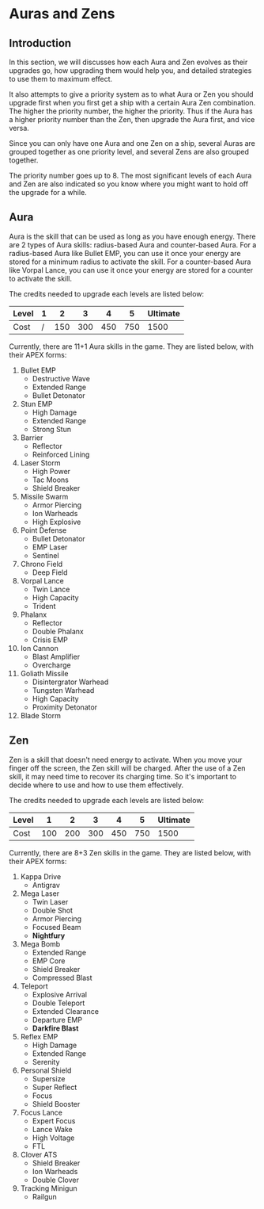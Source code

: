 # Auras and Zens

## Introduction

In this section, we will discusses how each Aura and Zen evolves as their upgrades go, how upgrading them would help you, and detailed strategies to use them to maximum effect. 

It also attempts to give a priority system as to what Aura or Zen you should upgrade first when you first get a ship with a certain Aura Zen combination. The higher the priority number, the higher the priority. Thus if the Aura has a higher priority number than the Zen, then upgrade the Aura first, and vice versa.

Since you can only have one Aura and one Zen on a ship, several Auras are grouped together as one priority level, and several Zens are also grouped together.

The priority number goes up to 8. The most significant levels of each Aura and Zen are also indicated so you know where you might want to hold off the upgrade for a while.

## Aura

Aura is the skill that can be used as long as you have enough energy. There are 2 types of Aura skills: radius-based Aura and counter-based Aura. For a radius-based Aura like Bullet EMP, you can use it once your energy are stored for a minimum radius to activate the skill. For a counter-based Aura like Vorpal Lance, you can use it once your energy are stored for a counter to activate the skill.

The credits needed to upgrade each levels are listed below:

| Level | 1    | 2    | 3    | 4    | 5    | Ultimate |
| ----- | ---- | ---- | ---- | ---- | ---- | -------- |
| Cost  | /    | 150  | 300  | 450  | 750  | 1500     |

Currently, there are 11+1 Aura skills in the game. They are listed below, with their APEX forms:

1. Bullet EMP
    - Destructive Wave
    - Extended Range
    - Bullet Detonator
2. Stun EMP
    - High Damage
    - Extended Range
    - Strong Stun
3. Barrier
    - Reflector
    - Reinforced Lining
4. Laser Storm
    - High Power
    - Tac Moons
    - Shield Breaker
5. Missile Swarm
    - Armor Piercing
    - Ion Warheads
    - High Explosive
6. Point Defense
    - Bullet Detonator
    - EMP Laser
    - Sentinel
7. Chrono Field
    - Deep Field
8. Vorpal Lance
    - Twin Lance
    - High Capacity
    - Trident
9. Phalanx
    - Reflector
    - Double Phalanx
    - Crisis EMP
10. Ion Cannon
    - Blast Amplifier
    - Overcharge
11. Goliath Missile
    - Disintergrator Warhead
    - Tungsten Warhead
    - High Capacity
    - Proximity Detonator
12. Blade Storm

## Zen

Zen is a skill that doesn't need energy to activate. When you move your finger off the screen, the Zen skill will be charged. After the use of a Zen skill, it may need time to recover its charging time. So it's important to decide where to use and how to use them effectively.

The credits needed to upgrade each levels are listed below:

| Level | 1    | 2    | 3    | 4    | 5    | Ultimate |
| ----- | ---- | ---- | ---- | ---- | ---- | -------- |
| Cost  | 100  | 200  | 300  | 450  | 750  | 1500     |

Currently, there are 8+3 Zen skills in the game. They are listed below, with their APEX forms:

1. Kappa Drive
    - Antigrav
2. Mega Laser
    - Twin Laser
    - Double Shot
    - Armor Piercing
    - Focused Beam
    - **Nightfury**
3. Mega Bomb
    - Extended Range
    - EMP Core
    - Shield Breaker
    - Compressed Blast
4. Teleport
    - Explosive Arrival
    - Double Teleport
    - Extended Clearance
    - Departure EMP
    - **Darkfire Blast**
5. Reflex EMP
    - High Damage
    - Extended Range
    - Serenity
6. Personal Shield
    - Supersize
    - Super Reflect
    - Focus
    - Shield Booster
7. Focus Lance
    - Expert Focus
    - Lance Wake
    - High Voltage
    - FTL
8. Clover ATS
    - Shield Breaker
    - Ion Warheads
    - Double Clover
9. Tracking Minigun
    - Railgun